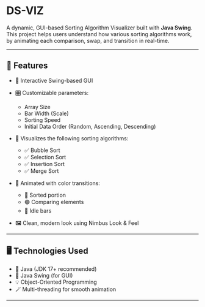 # DS-VIZ

A dynamic, GUI-based Sorting Algorithm Visualizer built with **Java Swing**.  
This project helps users understand how various sorting algorithms work, by animating each comparison, swap, and transition in real-time.

---

## 🚀 Features

- 🎨 Interactive Swing-based GUI
- 🎛 Customizable parameters:
  - Array Size
  - Bar Width (Scale)
  - Sorting Speed
  - Initial Data Order (Random, Ascending, Descending)
    
- 🧠 Visualizes the following sorting algorithms:
  - ✅ Bubble Sort
  - ✅ Selection Sort
  - ✅ Insertion Sort
  - ✅ Merge Sort
    
- 🌈 Animated with color transitions:
  - 🔴 Sorted portion
  - 🟢 Comparing elements
  - 🔵 Idle bars
- 🖼 Clean, modern look using Nimbus Look & Feel

---

## 🖥️ Technologies Used

- 🧾 Java (JDK 17+ recommended)
- 🧰 Java Swing (for GUI)
- 💡 Object-Oriented Programming
- 🪄 Multi-threading for smooth animation

---

